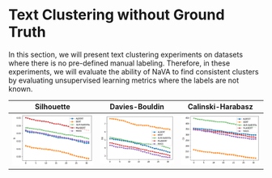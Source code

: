 # Text Clustering without Ground Truth
In this section, we will present text clustering experiments on datasets where there is no pre-defined manual labeling. Therefore, in these experiments, we will evaluate the ability of NaVA to find consistent clusters by evaluating unsupervised learning metrics where the labels are not known.


Silhouette | Davies-Bouldin |Calinski-Harabasz
:-------------------------:|:-------------------------:|:-------------------------:|
![Figure 1 ](https://github.com/NaVaClustering/Experiments/blob/main/figs/si.png  "Title") |![Figure 1 ](https://github.com/NaVaClustering/Experiments/blob/main/figs/db.png  "Title")|![Figure 1 ](https://github.com/NaVaClustering/Experiments/blob/main/figs/ca.png  "Title")

